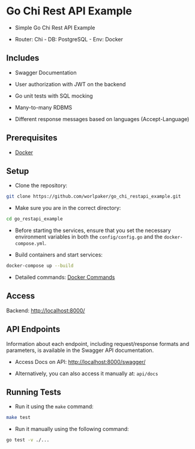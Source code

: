 # Go Chi Rest API Example

- Simple Go Chi Rest API Example

- Router: Chi - DB: PostgreSQL - Env: Docker

## Includes

- Swagger Documentation

- User authorization with JWT on the backend

- Go unit tests with SQL mocking

- Many-to-many RDBMS

- Different response messages based on languages (Accept-Language)

## Prerequisites

- [Docker](https://docs.docker.com/get-docker/)

## Setup

- Clone the repository:

```bash
git clone https://github.com/worlpaker/go_chi_restapi_example.git
```

- Make sure you are in the correct directory:

```bash
cd go_restapi_example
```

- Before starting the services, ensure that you set the necessary environment variables in both the `config/config.go` and the `docker-compose.yml`.

- Build containers and start services:

```bash
docker-compose up --build
```

- Detailed commands: [Docker Commands](https://docs.docker.com/engine/reference/commandline/docker/)

## Access

Backend: <http://localhost:8000/>

## API Endpoints

Information about each endpoint, including request/response formats and parameters, is available in the Swagger API documentation.

- Access Docs on API: <http://localhost:8000/swagger/>

- Alternatively, you can also access it manually at: `api/docs`

## Running Tests

- Run it using the `make` command:

```bash
make test
```

- Run it manually using the following command:

```bash
go test -v ./...
```
